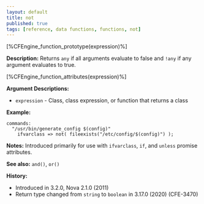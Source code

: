 ```yaml
---
layout: default
title: not
published: true
tags: [reference, data functions, functions, not]
---
```


[%CFEngine_function_prototype(expression)%]

**Description:** Returns `any` if all arguments evaluate to false and `!any` if
any argument evaluates to true.

[%CFEngine_function_attributes(expression)%]

**Argument Descriptions:**

* `expression` - Class, class expression, or function that returns a class

**Example:**

```cf3
commands:
  "/usr/bin/generate_config $(config)"
    ifvarclass => not( fileexists("/etc/config/$(config)") );
```

**Notes:** Introduced primarily for use with `ifvarclass`, `if`, and `unless`
promise attributes.

**See also:** `and()`, `or()`

**History:**

* Introduced in 3.2.0, Nova 2.1.0 (2011)
* Return type changed from `string` to `boolean` in 3.17.0 (2020) (CFE-3470)
